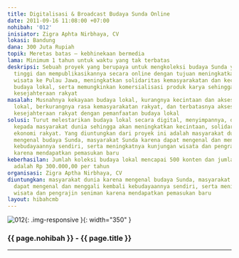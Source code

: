 ```yaml
---
title: Digitalisasi & Broadcast Budaya Sunda Online
date: 2011-09-16 11:08:00 +07:00
nohibah: '012'
inisiator: Zigra Aphta Nirbhaya, CV
lokasi: Bandung
dana: 300 Juta Rupiah
topik: Meretas batas – kebhinekaan bermedia
lama: Minimum 1 tahun untuk waktu yang tak terbatas
deskripsi: Sebuah proyek yang berupaya untuk mengkoleksi budaya Sunda yang bernilai
  tinggi dan mempublikasikannya secara online dengan tujuan meningkatkan kunjungan
  wisata ke Pulau Jawa, meningkatkan solidaritas kemasyarakatan dan kecintaan terhadap
  budaya lokal, serta memungkinkan komersialisasi produk karya sehingga meningkatkan
  kesejahteraan rakyat
masalah: Musnahnya kekayaan budaya lokal, kurangnya kecintaan dan akses terhadap budaya
  lokal, berkurangnya rasa kemasyarakatan rakyat, dan terbatasnya akses untuk peningkatan
  kesejahteraan rakyat dengan pemanfaatan budaya lokal
solusi: Turut melestarikan budaya lokal secara digital, menyimpannya, dan menyebarkannya
  kepada masyarakat dunia sehingga akan meningkatkan kecintaan, solidaritas, dan peningkatan
  ekonomi rakyat. Yang diuntungkan dari proyek ini adalah masyarakat dunia karena
  mengenal budaya Sunda, masyarakat Sunda karena dapat mengenal dan menggali kembali
  kebudayaannya sendiri, serta meningkatnya kunjungan wisata dan pengrajin seniman
  karena mendapatkan pemasukan baru
keberhasilan: Jumlah koleksi budaya lokal mencapai 500 konten dan jumlah minimum transaksi
  adalah Rp 300.000,00 per tahun
organisasi: Zigra Aptha Nirbhaya, CV
diuntungkan: masyarakat dunia karena mengenal budaya Sunda, masyarakat Sunda karena
  dapat mengenal dan menggali kembali kebudayaannya sendiri, serta meningkatnya kunjungan
  wisata dan pengrajin seniman karena mendapatkan pemasukan baru
layout: hibahcmb
---
```


![012](/static/img/hibahcmb/012.png){: .img-responsive }{: width="350" }

### {{ page.nohibah }} - {{ page.title }}

---
